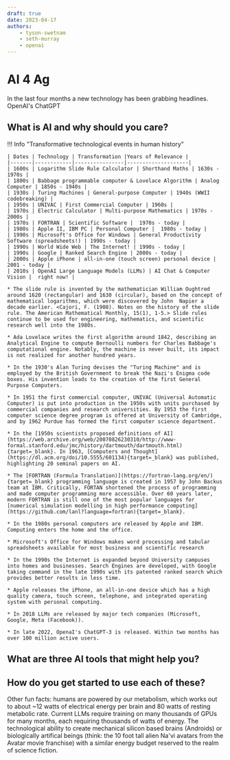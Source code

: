 ```yaml
---
draft: true 
date: 2023-04-17
authors:
    - tyson-swetnam
    - seth-murray
    - openai
---
```


# AI 4 Ag

In the last four months a new technology has been grabbing headlines. OpenAI's ChatGPT  

## What is AI and why should you care?

!!! Info "Transformative technological events in human history"

    | Dates | Technology | Transformation |Years of Relevance |
    |-------|------------|----------------|--------------------| 
    | 1600s | Logarithm Slide Rule Calculator | Shorthand Maths | 1630s - 1970s |
    | 1800s | Babbage programmable computer & Lovelace Algorithm | Analog Computer | 1850s - 1940s |
    | 1930s | Turing Machines | General-purpose Computer | 1940s (WWII codebreaking) |
    | 1950s | UNIVAC | First Commercial Computer | 1960s |
    | 1970s | Electric Calculator | Multi-purpose Mathematics | 1970s - 2000s |
    | 1970s | FORTRAN | Scientific Software |  1970s - today |
    | 1980s | Apple II, IBM PC | Personal Computer |  1980s - today |
    | 1990s | Microsoft's Office for Windows | General Productivity Software (spreadsheets!) | 1990s - today |
    | 1990s | World Wide Web | The Internet! | 1990s - today |
    | 1990s | Google | Ranked Search Engine | 2000s - today |
    | 2000s | Apple iPhone | all-in-one (touch screen) personal device | 2001 - today |
    | 2010s | OpenAI Large Language Models (LLMs) | AI Chat & Computer Vision |  right now! |

    * The slide rule is invented by the mathematician William Oughtred around 1620 (rectangular) and 1630 (circular), based on the concept of mathematical logarithms, which were discovered by John  Napier a decade earlier. <Cajori, F. (1908). Notes on the history of the slide rule. The American Mathematical Monthly, 15(1), 1-5.> Slide rules continue to be used for engineering, mathematics, and scientific research well into the 1980s. 

    * Ada Lovelace writes the first algorithm around 1842, describing an Analytical Engine to compute Bernoulli numbers for Charles Babbage's computational engine. Notably, the machine is never built, its impact is not realized for another hundred years.

    * In the 1930's Alan Turing devises the "Turing Machine" and is employed by the British Government to break the Nazi's Enigma code boxes. His invention leads to the creation of the first General Purpose Computers.

    * In 1951 the first commercial computer, UNIVAC (Universal Automatic Computer) is put into production in the 1950s with units purchased by commercial companies and research universities. By 1953 the first computer science degree program is offered at University of Cambridge, and by 1962 Purdue has formed the first computer science department. 

    * In the [1950s scientists proposed definitions of AI](https://web.archive.org/web/20070826230310/http://www-formal.stanford.edu/jmc/history/dartmouth/dartmouth.html){target=_blank}. In 1963, [Computers and Thought](https://dl.acm.org/doi/10.5555/601134){target=_blank} was published, highlighting 20 seminal papers on AI. 

    * The [FORTRAN (Formula Translation)](https://fortran-lang.org/en/){target=_blank} programming language is created in 1957 by John Backus team at IBM. Critically, FORTAN shortened the process of programming and made computer programming more accessible. Over 60 years later, modern FORTRAN is still one of the most popular languages for [numerical simulation modelling in high performance computing](https://github.com/lanl?language=fortran){target=_blank}.

    * In the 1980s personal computers are released by Apple and IBM. Computing enters the home and the office. 

    * Microsoft's Office for Windows makes word processing and tabular spreadsheets available for most business and scientific research

    * In the 1990s the Internet is expanded beyond University campuses into homes and businesses. Search Engines are developed, with Google taking command in the late 1990s with its patented ranked search which provides better results in less time.

    * Apple releases the iPhone, an all-in-one device which has a high quality camera, touch screen, telephone, and integrated operating system with personal computing.

    * In 2018 LLMs are released by major tech companies (Microsoft, Google, Meta (Facebook)). 
    
    * In late 2022, OpenaI's ChatGPT-3 is released. Within two months has over 100 million active users. 

## What are three AI tools that might help you?

## How do you get started  to use each of these?



Other fun facts: humans are powered by our metabolism, which works out to about ~12 watts of electrical energy per brain and 80 watts of resting metabolic rate. Current LLMs require training on many thousands of GPUs for many months, each requiring thousands of watts of energy. The technological ability to create mechanical silicon based brains (Androids) or biologically artifical beings (think: the 10 foot tall alien Na'vi avatars from the Avatar movie franchise) with a similar energy budget reserved to the realm of science fiction.